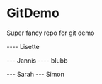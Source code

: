 # GitDemo
Super fancy repo for git demo



---- Lisette



--- Jannis 
---- blubb


--- Sarah
--- Simon